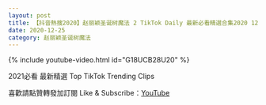 ```yaml
---
layout: post
title: 【抖音熱搜2020】赵丽颖圣诞树魔法 2 TikTok Daily 最新必看精選合集2020 12 25
date: 2020-12-25
category: 赵丽颖圣诞树魔法
---
```


{% include youtube-video.html id="G18UCB28U20" %}

2021必看 最新精選 Top TikTok Trending Clips

喜歡請點贊轉發加訂閱 Like & Subscribe：[YouTube](https://www.youtube.com/channel/UCAoR7VcanIPd04uEq_GIylA/videos)

